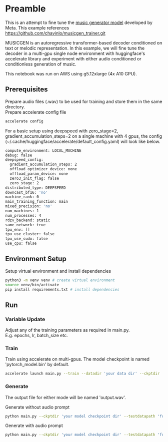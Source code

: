 # Preamble
This is an attempt to fine tune the [music generator model](https://github.com/facebookresearch/audiocraft) developed by Meta.  This example references https://github.com/chavinlo/musicgen_trainer.git

MUSICGEN is an autoregressive transformer-based decoder conditioned on text or melodic representation. In this example, we will fine tune the decoder in a multi-gpu single node environment with huggingface's accelerate library and experiment with either audio conditioned or conditionless generation of music.

This notebook was run on AWS using g5.12xlarge (4x A10 GPU).

## Prerequisites
Prepare audio files (.wav) to be used for training and store them in the same directory.  
Prepare accelerate config file
```bash
accelerate config
```

For a basic setup using deepspeed with zero_stage=2, gradient_accumulation_steps=2 on a single machine with 4 gpus, the config (~/.cache/huggingface/accelerate/default_config.yaml) will look like below.
```bash
compute_environment: LOCAL_MACHINE
debug: false
deepspeed_config:
  gradient_accumulation_steps: 2
  offload_optimizer_device: none
  offload_param_device: none
  zero3_init_flag: false
  zero_stage: 2
distributed_type: DEEPSPEED
downcast_bf16: 'no'
machine_rank: 0
main_training_function: main
mixed_precision: 'no'
num_machines: 1
num_processes: 4
rdzv_backend: static
same_network: true
tpu_env: []
tpu_use_cluster: false
tpu_use_sudo: false
use_cpu: false
```

## Environment Setup

Setup virtual environment and install dependencies

```bash
python3 -m venv venv # create virtual environment
source venv/bin/activate
pip install requirements.txt # install dependencies
```

## Run

### Variable Update

Adjust any of the training parameters as required in main.py.  
E.g. epochs, lr, batch_size etc.

### Train

Train using accelerate on multi-gpus. The model checkpoint is named 'pytorch_model.bin' by default.

```bash
accelerate launch main.py --train --datadir 'your data dir' --ckptdir 'dir to save model checkpoint'
```

### Generate

The output file for either mode will be named 'output.wav'.

Generate without audio prompt

```bash
python main.py --ckptdir 'your model checkpoint dir' --testdatapath 'full path to test audio (.wav)' 
```

Generate with audio prompt

```bash
python main.py --ckptdir 'your model checkpoint dir' --testdatapath 'full path to test audio (.wav)' --audioprompt
```
